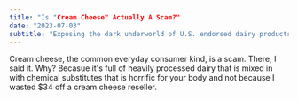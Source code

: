 ```yaml
---
title: "Is "Cream Cheese" Actually A Scam?"
date: "2023-07-03"
subtitle: "Exposing the dark underworld of U.S. endorsed dairy products."
---
```

Cream cheese, the common everyday consumer kind, is a scam. There, I said it. Why? Becasue it's full of heavily processed dairy that is mixed in with chemical substitutes that is horrific for your body and not because I wasted $34 off a cream cheese reseller. 